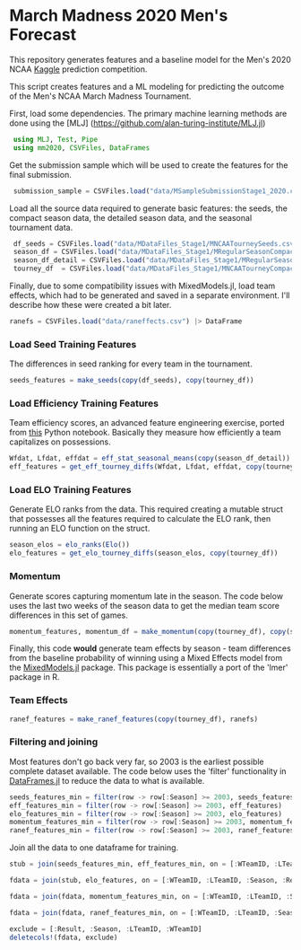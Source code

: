  # March Madness 2020 Men's Forecast

This repository generates features and a baseline model for the Men's 2020 NCAA [Kaggle](https://www.kaggle.com/c/google-cloud-ncaa-march-madness-2020-division-1-mens-tournament) prediction competition.

This script creates features and a ML modeling for predicting the outcome of the Men's NCAA March Madness Tournament.

First, load some dependencies. The primary machine learning methods are done using the [MLJ] (https://github.com/alan-turing-institute/MLJ.jl)

```julia
 using MLJ, Test, Pipe
 using mm2020, CSVFiles, DataFrames
```

 Get the submission sample which will be used to create the features for the final submission.

```julia
 submission_sample = CSVFiles.load("data/MSampleSubmissionStage1_2020.csv") |> DataFrame
```

Load all the source data required to generate basic features: the seeds, the compact season data, the detailed season data, and the seasonal tournament data.

```julia
 df_seeds = CSVFiles.load("data/MDataFiles_Stage1/MNCAATourneySeeds.csv") |> DataFrame
 season_df = CSVFiles.load("data/MDataFiles_Stage1/MRegularSeasonCompactResults.csv") |> DataFrame
 season_df_detail = CSVFiles.load("data/MDataFiles_Stage1/MRegularSeasonDetailedResults.csv") |> DataFrame
 tourney_df  = CSVFiles.load("data/MDataFiles_Stage1/MNCAATourneyCompactResults.csv") |> DataFrame
```

Finally, due to some compatibility issues with MixedModels.jl, load team effects, which had to be generated and saved in a separate environment. I'll describe how these were created a bit later.

 ```julia
 ranefs = CSVFiles.load("data/raneffects.csv") |> DataFrame
```

### Load Seed Training Features

The differences in seed ranking for every team in the tournament.

```julia
seeds_features = make_seeds(copy(df_seeds), copy(tourney_df))
```

### Load Efficiency Training Features

Team efficiency scores, an advanced feature engineering exercise, ported from [this](https://www.kaggle.com/lnatml/feature-engineering-with-advanced-stats) Python notebook. Basically they measure how efficiently a team capitalizes on possessions.

```julia
Wfdat, Lfdat, effdat = eff_stat_seasonal_means(copy(season_df_detail))
eff_features = get_eff_tourney_diffs(Wfdat, Lfdat, effdat, copy(tourney_df))
```

### Load ELO Training Features

Generate ELO ranks from the data. This required creating a mutable struct that possesses all the features required to calculate the ELO rank, then running an ELO function on the struct.

```julia
season_elos = elo_ranks(Elo())
elo_features = get_elo_tourney_diffs(season_elos, copy(tourney_df))
```

### Momentum

Generate scores capturing momentum late in the season. The code below uses the last two weeks of the season data to get the median team score differences in this set of games.

```julia
momentum_features, momentum_df = make_momentum(copy(tourney_df), copy(season_df))
```

Finally, this code **would** generate team effects by season - team differences from the baseline probability of winning using a Mixed Effects model from the [MixedModels.jl](https://github.com/JuliaStats/MixedModels.jl) package. This package is essentially a port of the 'lmer' package in R.

### Team Effects
```julia
ranef_features = make_ranef_features(copy(tourney_df), ranefs)
```

### Filtering and joining

Most features don't go back very far, so 2003 is the earliest possible complete dataset available. The code below uses the 'filter' functionality in [DataFrames.jl](https://github.com/JuliaData/DataFrames.jl) to reduce the data to what is available.

```julia
seeds_features_min = filter(row -> row[:Season] >= 2003, seeds_features)
eff_features_min = filter(row -> row[:Season] >= 2003, eff_features)
elo_features_min = filter(row -> row[:Season] >= 2003, elo_features)
momentum_features_min = filter(row -> row[:Season] >= 2003, momentum_features)
ranef_features_min = filter(row -> row[:Season] >= 2003, ranef_features)
```

Join all the data to one dataframe for training.

```julia
stub = join(seeds_features_min, eff_features_min, on = [:WTeamID, :LTeamID, :Season, :Result], kind = :left);

fdata = join(stub, elo_features, on = [:WTeamID, :LTeamID, :Season, :Result], kind = :left);

fdata = join(fdata, momentum_features_min, on = [:WTeamID, :LTeamID, :Season, :Result], kind = :left);

fdata = join(fdata, ranef_features_min, on = [:WTeamID, :LTeamID, :Season, :Result], kind = :left);

exclude = [:Result, :Season, :LTeamID, :WTeamID]
deletecols!(fdata, exclude)
```
